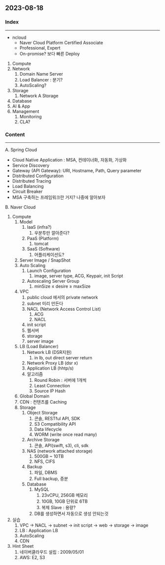 ## 2023-08-18

### Index
---
- ncloud
    - Naver Cloud Platform Certified Associate
    - Professional, Expert
    - On-promise? 보다 빠른 Deploy
1. Compute
2. Network
    1. Domain Name Server
    2. Load Balancer : 분기?
    3. AutoScaling?
3. Storage
    1. Network A Storage
4. Database
5. AI & App
6. Management
    1. Monitoring
    2. CLA?

### Content
---
A. Spring Cloud 

- Cloud Native Application : MSA, 컨테이너화, 자동화, 가상화
- Service Discovery
- Gateway (API Gateway): URI, Hostname, Path, Query parameter
- Distributed Configuration
- Distributed Tracing
- Load Balancing
- Circuit Breaker
- MSA 구축하는 프레임워크란 거지? 나중에 알아보자

B. Naver Cloud

1. Compute
    1. Model
        1. IaaS  (infra?)
            1. 우분투만 깔아준다?
        2. PaaS (Platform)
            1. tomcat
        3. SaaS (Software)
            1. 어플리케이션도?
    2. Server Image / SnapShot
    3. Auto Scaling
        1. Launch Configuration
            1. image, server type, ACG, Keypair, init Script
        2. Autoscaling Server Group
            1. minSize ≤ desire ≥ maxSize
    4. VPC
        1. public cloud 에서의 private network
        2. subnet 미리 만든다
        3. NACL (Network Access Control List)
            1. ACG
            2. NACL
        4. init script
        5. 웹서버
        6. storage
        7. server image
    5. LB (Load Balancer)
        1. Network LB (DSR지원)
            1. in lb, out direct server return
        2. Network Proxy LB (dsr x)
        3. Application LB (hhtp/s)
        4. 알고리즘
            1. Round Robin : 서버에 1개씩
            2. Least Connection
            3. Source IP Hash
    6. Global Domain
    7. CDN : 컨텐츠를 Caching
    8. Storage
        1. Object Storage
            1. 콘솔, RESTful API, SDK
            2. S3 Compatibility API
            3. Data lifecycle
            4. WORM (write once read many)
        2. Archive Storage
            1. 콘솔, API(swift, s3), cli, sdk
        3. NAS (network attached storage)
            1. 500GB ~ 10TB
            2. NFS, CIFS
        4. Backup
            1. 파일, DBMS
            2. Full backup, 증분
        5. Database
            1. MySQL
                1. 23vCPU, 256GB 메모리
                2. 10GB, 10GB 단위로 6TB
                3. 복제 Slave : 용량?
            2. DB를 생성하면서 자동으로 생성 안되는것
2. 실습
    1. VPC → NACL → subnet → init script → web → storage → image
    2. LB : Application LB
    3. AutoScaling
    4. CDN
3. Hint Sheet
    1. 네이버클라우드 설립 : 2009/05/01
    2. AWS: E2, S3